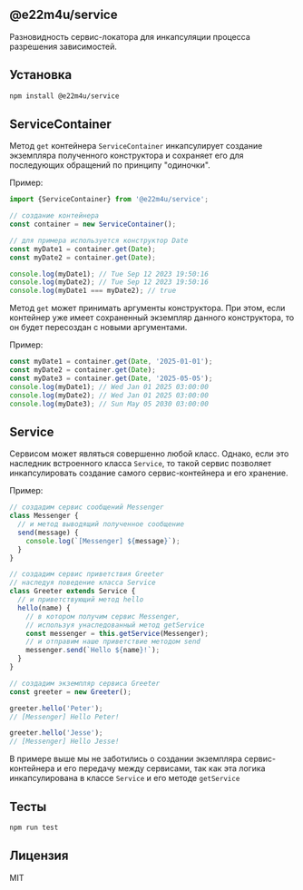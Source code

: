 ## @e22m4u/service

Разновидность сервис-локатора для инкапсуляции процесса разрешения
зависимостей.

## Установка

```bash
npm install @e22m4u/service
```

## ServiceContainer

Метод `get` контейнера `ServiceContainer` инкапсулирует
создание экземпляра полученного конструктора и сохраняет
его для последующих обращений по принципу "одиночки".

Пример:

```js
import {ServiceContainer} from '@e22m4u/service';

// создание контейнера
const container = new ServiceContainer();

// для примера используется конструктор Date
const myDate1 = container.get(Date);
const myDate2 = container.get(Date);

console.log(myDate1); // Tue Sep 12 2023 19:50:16
console.log(myDate2); // Tue Sep 12 2023 19:50:16
console.log(myDate1 === myDate2); // true
```

Метод `get` может принимать аргументы конструктора. При этом,
если контейнер уже имеет сохраненный экземпляр данного
конструктора, то он будет пересоздан с новыми аргументами.

Пример:

```js
const myDate1 = container.get(Date, '2025-01-01');
const myDate2 = container.get(Date);
const myDate3 = container.get(Date, '2025-05-05');
console.log(myDate1); // Wed Jan 01 2025 03:00:00
console.log(myDate2); // Wed Jan 01 2025 03:00:00
console.log(myDate3); // Sun May 05 2030 03:00:00
```

## Service

Сервисом может являться совершенно любой класс. Однако,
если это наследник встроенного класса `Service`, то такой
сервис позволяет инкапсулировать создание самого
сервис-контейнера и его хранение.

Пример:

```js
// создадим сервис сообщений Messenger
class Messenger {
  // и метод выводящий полученное сообщение
  send(message) {
    console.log(`[Messenger] ${message}`);
  }
}

// создадим сервис приветствия Greeter
// наследуя поведение класса Service
class Greeter extends Service {
  // и приветствующий метод hello
  hello(name) {
    // в котором получим сервис Messenger,
    // используя унаследованный метод getService
    const messenger = this.getService(Messenger);
    // и отправим наше приветствие методом send
    messenger.send(`Hello ${name}!`);
  }
}

// создадим экземпляр сервиса Greeter
const greeter = new Greeter();

greeter.hello('Peter');
// [Messenger] Hello Peter!

greeter.hello('Jesse');
// [Messenger] Hello Jesse!
```

В примере выше мы не заботились о создании экземпляра
сервис-контейнера и его передачу между сервисами, так как
эта логика инкапсулирована в классе `Service` и его методе
`getService`

## Тесты

```bash
npm run test
```

## Лицензия

MIT
